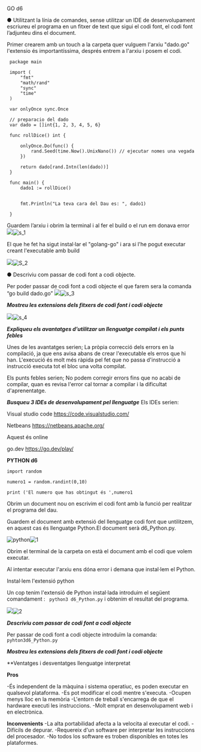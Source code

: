# 
GO d6

● Utilitzant la línia de comandes, sense utilitzar un IDE de desenvolupament escriureu el programa en un fitxer de text que sigui el codi font, el codi font l’adjunteu dins el document.

Primer crearem amb un touch a la carpeta quer vulguem l'arxiu "dado.go"
l'extensio és importantíssima, després entrem a l'arxiu i posem el codi.

```
 package main

 import (
     "fmt"
     "math/rand"
     "sync"
     "time"
 )

 var onlyOnce sync.Once

 // preparacio del dado   
 var dado = []int{1, 2, 3, 4, 5, 6}

 func rollDice() int {

     onlyOnce.Do(func() {
         rand.Seed(time.Now().UnixNano()) // ejecutar nomes una vegada
     })

     return dado[rand.Intn(len(dado))]
 }

 func main() {
     dado1 := rollDice()
     

     fmt.Println("La teva cara del Dau es: ", dado1)
     
 }
```
Guardem l’arxiu i obrim la terminal i al fer el build o el run em donava error
![](s_1.png)![s_1](https://user-images.githubusercontent.com/113586183/194256428-689c3691-89fe-4ddb-80dc-aa650a7b08c4.png)



El que he fet ha sigut instal·lar el "golang-go" i ara si l'he pogut executar creant l'executable amb build

![](S_2.png)![S_2](https://user-images.githubusercontent.com/113586183/194257635-c84c1ca8-9303-45c6-8a6c-b26f9621575a.png)



● Descriviu com passar de codi font a codi objecte.

Per poder passar de codi font a codi objecte el que farem sera la comanda “go build dado.go”
![](s_3.png)![s_3](https://user-images.githubusercontent.com/113586183/194257767-9ea12bb4-2c7d-4b54-a3ec-d044912c5cd3.png)




***Mostreu les extensions dels fitxers de codi font i codi objecte***

![](s_4.png)![s_4](https://user-images.githubusercontent.com/113586183/194257883-9b0832dc-bf10-4e70-990f-a05773701f7b.png)



***Expliqueu els avantatges d’utilitzar un llenguatge compilat i els punts febles***

Unes de les avantatges serien; La pròpia correcció dels errors en la compilació, ja que ens avisa abans de crear l'executable els erros que hi han. L'execució és molt més ràpida pel fet que no passa d'instrucció a instrucció executa tot el bloc una volta compilat.

Els punts febles serien; No podem corregir errors fins que no acabi de compilar, quan es revisa l'error cal tornar a compilar i la dificultat d'aprenentatge.





***Busqueu 3 IDEs de desenvolupament pel llenguatge***
Els IDEs serien:

Visual studio code
https://code.visualstudio.com/



Netbeans
https://netbeans.apache.org/



Aquest és online

go.dev
https://go.dev/play/






**PYTHON d6**

```
import random
 
numero1 = random.randint(0,10)

print ('El numero que has obtingut és ',numero1 

```


Obrim un document nou on escrivim el codi font amb la funció per realitzar el programa del dau.

Guardem el document amb extensió del llenguatge codi font que untilitzem, en aquest cas és llenguatge Python.El document serà d6_Python.py.

![python](1.png)![1](https://user-images.githubusercontent.com/113586183/194021408-1c5cedc6-8a70-43a8-98d8-7f4b583683ef.png)


Obrim el terminal de la carpeta on està el document amb el codi que volem executar.

Al intentar executar l'arxiu ens dóna error i demana que instal·lem el Python.

Instal·lem l'extensió python

Un cop tenim l'extensió de Python instal·lada introduim el següent comandament : ``` python3 d6_Python.py``` i obtenim el resultat del programa.

![](2.png)![2](https://user-images.githubusercontent.com/113586183/194021919-46bbc921-4ded-47da-a0bb-9fe0cdb62d90.png)



***Descriviu com passar de codi font a codi objecte***

Per passar de codi font a codi objecte introduïm la comanda: ```pyhton3d6_Python.py```

***Mostreu les extensions dels fitxers de codi font i codi objecte***

**Ventatges i desventatges llenguatge interpretat

**Pros**

-És independent de la màquina i sistema operatiuc, es poden executar en qualsevol plataforma.
-Es pot modificar el codi mentre s'executa.
-Ocupen menys lloc en la memòria
-L'entorn de treball s'encarrega de que el hardware executi les instruccions.
-Molt emprat en desenvolupament web i en electrònica.


**Inconvenients**
-La alta portabilidad afecta a la velocita al executar el codi.
-Difícils de depurar.
-Requereix d'un software per interpretar les instruccions del procesador.
-No todos los software es troben disponibles en totes les plataformes.




